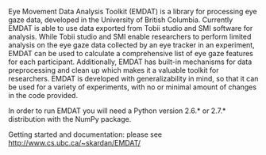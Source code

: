 Eye Movement Data Analysis Toolkit (EMDAT) is a library for processing eye gaze data, developed in the University of British Columbia. Currently EMDAT is able to use data exported from Tobii studio and SMI software for analysis. While Tobii studio and SMI enable researchers to perform limited analysis on the eye gaze data collected by an eye tracker in an experiment, EMDAT can be used to calculate a comprehensive list of eye gaze features for each participant. Additionally, EMDAT has built-in mechanisms for data preprocessing and clean up which makes it a valuable toolkit for researchers. EMDAT is developed with generalizability in mind, so that it can be used for a variety of experiments, with no or minimal amount of changes in the code provided. 

In order to run EMDAT you will need a Python version 2.6.* or 2.7.* distribution with the NumPy package.

Getting started and documentation: please see http://www.cs.ubc.ca/~skardan/EMDAT/

